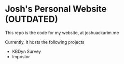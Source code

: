 # Josh's Personal Website (OUTDATED)

This repo is the code for my website, at joshuackarim.me

Currently, it hosts the following projects
- KBDyn Survey
- Impostor

